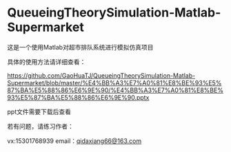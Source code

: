 # QueueingTheorySimulation-Matlab-Supermarket
这是一个使用Matlab对超市排队系统进行模拟仿真项目

具体的使用方法请详细查看：

https://github.com/GaoHuaTJ/QueueingTheorySimulation-Matlab-Supermarket/blob/master/%E4%BB%A3%E7%A0%81%E8%BE%93%E5%87%BA%E5%88%86%E6%9E%90/%E4%BB%A3%E7%A0%81%E8%BE%93%E5%87%BA%E5%88%86%E6%9E%90.pptx

ppt文件需要下载后查看

若有问题，请练习作者：

vx:15301768939
email：qidaxiang66@163.com

